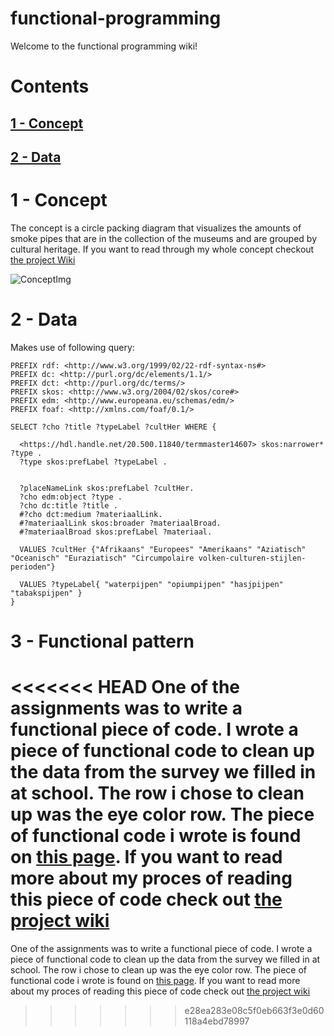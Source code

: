 # functional-programming

Welcome to the functional programming wiki!

# Contents

## [1 - Concept](#1-Concept)
## [2 - Data](#2-data)


# 1 - Concept

The concept is a circle packing diagram that visualizes the amounts of smoke pipes that are in the collection of the museums and are grouped by cultural heritage. If you want to read through my whole concept checkout [the project Wiki](https://github.com/CountNick/functional-programming/wiki/2.3---Concept)

![ConceptImg](https://i.imgur.com/CKsA8Fr.png)

# 2 - Data
Makes use of following query:

```
PREFIX rdf: <http://www.w3.org/1999/02/22-rdf-syntax-ns#>
PREFIX dc: <http://purl.org/dc/elements/1.1/>
PREFIX dct: <http://purl.org/dc/terms/>
PREFIX skos: <http://www.w3.org/2004/02/skos/core#>
PREFIX edm: <http://www.europeana.eu/schemas/edm/>
PREFIX foaf: <http://xmlns.com/foaf/0.1/>

SELECT ?cho ?title ?typeLabel ?cultHer WHERE {

  <https://hdl.handle.net/20.500.11840/termmaster14607> skos:narrower* ?type .
  ?type skos:prefLabel ?typeLabel .
  
  
  ?placeNameLink skos:prefLabel ?cultHer.
  ?cho edm:object ?type .
  ?cho dc:title ?title .
  #?cho dct:medium ?materiaalLink.
  #?materiaalLink skos:broader ?materiaalBroad.
  #?materiaalBroad skos:prefLabel ?materiaal.
  
  VALUES ?cultHer {"Afrikaans" "Europees" "Amerikaans" "Aziatisch" "Oceanisch" "Euraziatisch" "Circumpolaire volken-culturen-stijlen-perioden"}
  
  VALUES ?typeLabel{ "waterpijpen" "opiumpijpen" "hasjpijpen" "tabakspijpen" }
}
```

# 3 - Functional pattern

<<<<<<< HEAD
One of the assignments was to write a functional piece of code. I wrote a piece of functional code to clean up the data from the survey we filled in at school. The row i chose to clean up was the eye color row. The piece of functional code i wrote is found on [this page](https://github.com/CountNick/functional-programming/blob/master/js/index.js). If you want to read more about my proces of reading this piece of code check out [the project wiki](https://github.com/CountNick/functional-programming/wiki/3.2-Data-cleaning)
=======
One of the assignments was to write a functional piece of code. I wrote a piece of functional code to clean up the data from the survey we filled in at school. The row i chose to clean up was the eye color row. The piece of functional code i wrote is found on [this page](https://github.com/CountNick/functional-programming/blob/master/js/index.js). If you want to read more about my proces of reading this piece of code check out [the project wiki](https://github.com/CountNick/functional-programming/wiki/3.2-Data-cleaning)
>>>>>>> e28ea283e08c5f0eb663f3e0d60118a4ebd78997
